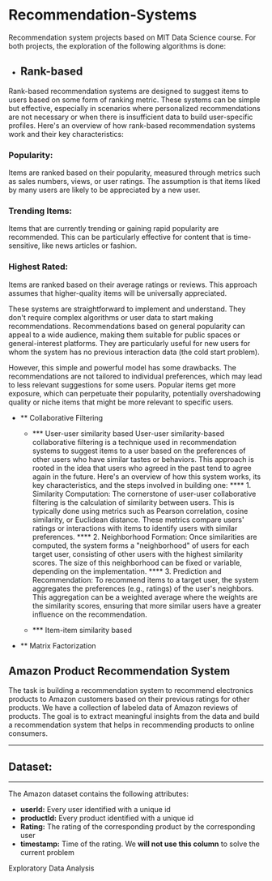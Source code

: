 # Recommendation-Systems
Recommendation system projects based on MIT Data Science course. For both projects, the exploration of the following algorithms is done:
- ## Rank-based
  
Rank-based recommendation systems are designed to suggest items to users based on some form of ranking metric. These systems can be simple but effective, especially in scenarios where personalized recommendations are not necessary or when there is insufficient data to build user-specific profiles. Here's an overview of how rank-based recommendation systems work and their key characteristics:

### Popularity: 
Items are ranked based on their popularity, measured through metrics such as sales numbers, views, or user ratings. The assumption is that items liked by many users are likely to be appreciated by a new user.
### Trending Items: 
Items that are currently trending or gaining rapid popularity are recommended. This can be particularly effective for content that is time-sensitive, like news articles or fashion.
### Highest Rated: 
Items are ranked based on their average ratings or reviews. This approach assumes that higher-quality items will be universally appreciated.

These systems are straightforward to implement and understand. They don't require complex algorithms or user data to start making recommendations. 
Recommendations based on general popularity can appeal to a wide audience, making them suitable for public spaces or general-interest platforms.
They are particularly useful for new users for whom the system has no previous interaction data (the cold start problem). 

However, this simple and powerful model has some drawbacks. The recommendations are not tailored to individual preferences, which may lead to less relevant suggestions for some users. Popular items get more exposure, which can perpetuate their popularity, potentially overshadowing quality or niche items that might be more relevant to specific users.

- ** Collaborative Filtering
  - *** User-user similarity based
    User-user similarity-based collaborative filtering is a technique used in recommendation systems to suggest items to a user based on the preferences of other users who have similar tastes or behaviors. This approach is rooted in the idea that users who agreed in the past tend to agree again in the future. Here's an overview of how this system works, its key characteristics, and the steps involved in building one:
    **** 1. Similarity Computation: The cornerstone of user-user collaborative filtering is the calculation of similarity between users. This is typically done using metrics such as Pearson correlation, cosine similarity, or Euclidean distance. These metrics compare users' ratings or interactions with items to identify users with similar preferences.
**** 2. Neighborhood Formation: Once similarities are computed, the system forms a "neighborhood" of users for each target user, consisting of other users with the highest similarity scores. The size of this neighborhood can be fixed or variable, depending on the implementation.
**** 3. Prediction and Recommendation: To recommend items to a target user, the system aggregates the preferences (e.g., ratings) of the user's neighbors. This aggregation can be a weighted average where the weights are the similarity scores, ensuring that more similar users have a greater influence on the recommendation.

  - *** Item-item similarity based
- ** Matrix Factorization

## Amazon Product Recommendation System

The task is building a recommendation system to recommend electronics products to Amazon customers based on their previous ratings for other products. We have a collection of labeled data of Amazon reviews of products. The goal is to extract meaningful insights from the data and build a recommendation system that helps in recommending products to online consumers.

-----------------------------
## **Dataset:**
-----------------------------

The Amazon dataset contains the following attributes:

- **userId:** Every user identified with a unique id
- **productId:** Every product identified with a unique id
- **Rating:** The rating of the corresponding product by the corresponding user
- **timestamp:** Time of the rating. We **will not use this column** to solve the current problem

Exploratory Data Analysis
